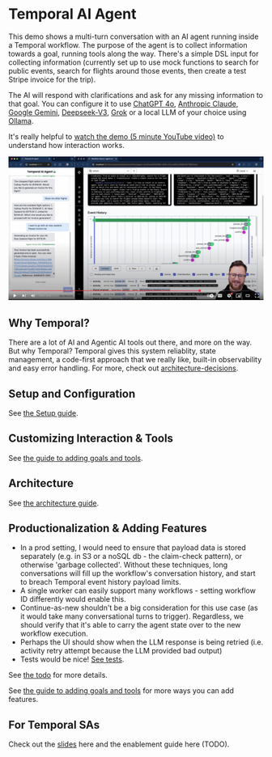 # Temporal AI Agent

This demo shows a multi-turn conversation with an AI agent running inside a Temporal workflow. The purpose of the agent is to collect information towards a goal, running tools along the way. There's a simple DSL input for collecting information (currently set up to use mock functions to search for public events, search for flights around those events, then create a test Stripe invoice for the trip).

The AI will respond with clarifications and ask for any missing information to that goal. You can configure it to use [ChatGPT 4o](https://openai.com/index/hello-gpt-4o/), [Anthropic Claude](https://www.anthropic.com/claude), [Google Gemini](https://gemini.google.com), [Deepseek-V3](https://www.deepseek.com/), [Grok](https://docs.x.ai/docs/overview) or a local LLM of your choice using [Ollama](https://ollama.com).

It's really helpful to [watch the demo (5 minute YouTube video)](https://www.youtube.com/watch?v=GEXllEH2XiQ) to understand how interaction works.

[![Watch the demo](./assets/agent-youtube-screenshot.jpeg)](https://www.youtube.com/watch?v=GEXllEH2XiQ)

## Why Temporal?
There are a lot of AI and Agentic AI tools out there, and more on the way. But why Temporal? Temporal gives this system reliablity, state management, a code-first approach that we really like, built-in observability and easy error handling.
For more, check out [architecture-decisions](./architecture-decisions.md).

## Setup and Configuration
See [the Setup guide](./setup.md).

## Customizing Interaction & Tools
See [the guide to adding goals and tools](./adding-goals-and-tools.md).

## Architecture
See [the architecture guide](./architecture.md).

## Productionalization & Adding Features
- In a prod setting, I would need to ensure that payload data is stored separately (e.g. in S3 or a noSQL db - the claim-check pattern), or otherwise 'garbage collected'. Without these techniques, long conversations will fill up the workflow's conversation history, and start to breach Temporal event history payload limits.
- A single worker can easily support many workflows - setting workflow ID differently would enable this.
- Continue-as-new shouldn't be a big consideration for this use case (as it would take many conversational turns to trigger). Regardless, we should verify that it's able to carry the agent state over to the new workflow execution.
- Perhaps the UI should show when the LLM response is being retried (i.e. activity retry attempt because the LLM provided bad output)
- Tests would be nice! [See tests](./tests/).


See [the todo](./todo.md) for more details.

See [the guide to adding goals and tools](./adding-goals-and-tools.md) for more ways you can add features.

## For Temporal SAs
Check out the [slides](https://docs.google.com/presentation/d/1wUFY4v17vrtv8llreKEBDPLRtZte3FixxBUn0uWy5NU/edit#slide=id.g3333e5deaa9_0_0) here and the enablement guide here (TODO).
